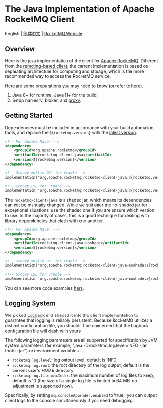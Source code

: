 # The Java Implementation of Apache RocketMQ Client

English | [简体中文](README-CN.md) | [RocketMQ Website](https://rocketmq.apache.org/)

## Overview

Here is the java implementation of the client for [Apache RocketMQ](https://rocketmq.apache.org/). Different from the [remoting-based client](https://github.com/apache/rocketmq/tree/develop/client), the current implementation is based on separating architecture for computing and storage, which is the more recommended way to access the RocketMQ service.

Here are some preparations you may need to know (or refer to [here](https://rocketmq.apache.org/docs/quickStart/02quickstart/https://rocketmq.apache.org/docs/quickStart/02quickstart/)).

1. Java 8+ for runtime, Java 11+ for the build;
2. Setup namesrv, broker, and [proxy](https://github.com/apache/rocketmq/tree/develop/proxy).

## Getting Started

Dependencies must be included in accordance with your build automation tools, and replace the `${rocketmq.version}` with the [latest version]((https://search.maven.org/search?q=g:org.apache.rocketmq%20AND%20a:rocketmq-client-java)).

```xml
<!-- For Apache Maven -->
<dependency>
    <groupId>org.apache.rocketmq</groupId>
    <artifactId>rocketmq-client-java</artifactId>
    <version>${rocketmq.version}</version>
</dependency>

<!-- Groovy Kotlin DSL for Gradle -->
implementation("org.apache.rocketmq:rocketmq-client-java:${rocketmq.version}")

<!-- Groovy DSL for Gradle -->
implementation 'org.apache.rocketmq:rocketmq-client-java:${rocketmq.version}'
```

The `rocketmq-client-java` is a shaded jar, which means its dependencies can not be manually changed. While we still offer the no-shaded jar for exceptional situations, use the shaded one if you are unsure which version to use. In the majority of cases, this is a good technique for dealing with library dependencies that clash with one another.

```xml
<!-- For Apache Maven -->
<dependency>
    <groupId>org.apache.rocketmq</groupId>
    <artifactId>rocketmq-client-java-noshade</artifactId>
    <version>${rocketmq.version}</version>
</dependency>

<!-- Groovy Kotlin DSL for Gradle -->
implementation("org.apache.rocketmq:rocketmq-client-java-noshade:${rocketmq.version}")

<!-- Groovy DSL for Gradle -->
implementation 'org.apache.rocketmq:rocketmq-client-java-noshade:${rocketmq.version}'
```

You can see more code examples [here](./client/src/main/java/org/apache/rocketmq/client/java/example).

## Logging System

We picked [Logback](https://logback.qos.ch/) and shaded it into the client implementation to guarantee that logging is reliably persistent. Because RocketMQ utilizes a distinct configuration file, you shouldn't be concerned that the Logback configuration file will clash with yours.

The following logging parameters are all supported for specification by JVM system parameters (for example, "java -Drocketmq.log.level=INFO -jar foobar.jar") or environment variables.

* `rocketmq.log.level`: log output level, default is INFO.
* `rocketmq.log.root`: the root directory of the log output, default is the current user's HOME directory.
* `rocketmq.log.file.maxIndex`: the maximum number of log files to keep, default is 10 (the size of a single log file is limited to 64 MB, no adjustment is supported now).

Specifically, by setting `mq.consoleAppender.enabled` to 'true,' you can output client logs to the console simultaneously if you need debugging.
